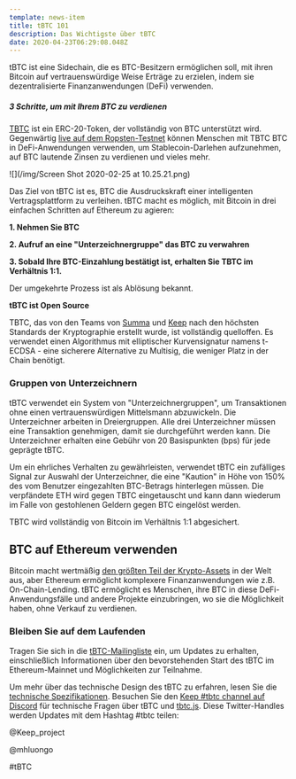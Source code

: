 ```yaml
---
template: news-item
title: tBTC 101
description: Das Wichtigste über tBTC
date: 2020-04-23T06:29:08.048Z
---
```

tBTC ist eine Sidechain, die es BTC-Besitzern ermöglichen soll, mit ihren Bitcoin auf vertrauenswürdige Weise Erträge zu erzielen, indem sie dezentralisierte Finanzanwendungen (DeFi) verwenden.

##### 3 Schritte, um mit Ihrem BTC zu verdienen

[TBTC](http://tbtc.network) ist ein ERC-20-Token, der vollständig von BTC unterstützt wird. Gegenwärtig [live auf dem Ropsten-Testnet](https://tbtc.network/news/2020-02-14-ropsten) können Menschen mit TBTC BTC in DeFi-Anwendungen verwenden, um Stablecoin-Darlehen aufzunehmen, auf BTC lautende Zinsen zu verdienen und vieles mehr.

![](/img/Screen Shot 2020-02-25 at 10.25.21.png)

Das Ziel von tBTC ist es, BTC die Ausdruckskraft einer intelligenten Vertragsplattform zu verleihen. tBTC macht es möglich, mit Bitcoin in drei einfachen Schritten auf Ethereum zu agieren:



**1. Nehmen Sie BTC**

**2. Aufruf an eine "Unterzeichnergruppe" das BTC zu verwahren**

**3. Sobald Ihre BTC-Einzahlung bestätigt ist, erhalten Sie TBTC im Verhältnis 1:1.**

Der umgekehrte Prozess ist als Ablösung bekannt.

**tBTC ist Open Source**

TBTC, das von den Teams von [Summa](https://summa.one/) und [Keep](https://keep.network/) nach den höchsten Standards der Kryptographie erstellt wurde, ist vollständig quelloffen. Es verwendet einen Algorithmus mit elliptischer Kurvensignatur namens t-ECDSA - eine sicherere Alternative zu Multisig, die weniger Platz in der Chain benötigt.



### **Gruppen von Unterzeichnern**

tBTC verwendet ein System von "Unterzeichnergruppen", um Transaktionen ohne einen vertrauenswürdigen Mittelsmann abzuwickeln. Die Unterzeichner arbeiten in Dreiergruppen. Alle drei Unterzeichner müssen eine Transaktion genehmigen, damit sie durchgeführt werden kann. Die Unterzeichner erhalten eine Gebühr von 20 Basispunkten (bps) für jede geprägte tBTC.

Um ein ehrliches Verhalten zu gewährleisten, verwendet tBTC ein zufälliges Signal zur Auswahl der Unterzeichner, die eine "Kaution" in Höhe von 150% des vom Benutzer eingezahlten BTC-Betrags hinterlegen müssen. Die verpfändete ETH wird gegen TBTC eingetauscht und kann dann wiederum im Falle von gestohlenen Geldern gegen BTC eingelöst werden.

TBTC wird vollständig von Bitcoin im Verhältnis 1:1 abgesichert.



## **BTC auf Ethereum verwenden**

Bitcoin macht wertmäßig [den größten Teil der Krypto-Assets](https://coinmarketcap.com/charts/) in der Welt aus, aber Ethereum ermöglicht komplexere Finanzanwendungen wie z.B. On-Chain-Lending. tBTC ermöglicht es Menschen, ihre BTC in diese DeFi-Anwendungsfälle und andere Projekte einzubringen, wo sie die Möglichkeit haben, ohne Verkauf zu verdienen.

### Bleiben Sie auf dem Laufenden

Tragen Sie sich in die [tBTC-Mailingliste](https://tbtc.network/#mailing-list) ein, um Updates zu erhalten, einschließlich Informationen über den bevorstehenden Start des tBTC im Ethereum-Mainnet und Möglichkeiten zur Teilnahme.

Um mehr über das technische Design des tBTC zu erfahren, lesen Sie die [technische Spezifikationen](http://docs.keep.network/tbtc/index.pdf). Besuchen Sie den [Keep #tbtc channel auf Discord](https://chat.tbtc.network) für technische Fragen über tBTC und [tbtc.js](https://tbtc.network/news/2020-02-14-announcing-tbtc-js). Diese Twitter-Handles werden Updates mit dem Hashtag #tbtc teilen:

@Keep_project

@mhluongo

\#tBTC
